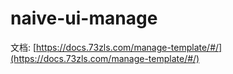 # naive-ui-manage

文档: [https://docs.73zls.com/manage-template/#/](https://docs.73zls.com/manage-template/#/)

